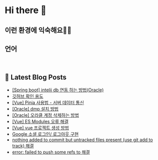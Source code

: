 # Hi there 👋

## 이런 환경에 익숙해요✍🏼

## 언어

<p>
  <img alt="" src= "https://img.shields.io/badge/JavaScript-F7DF1E?style=flat-square&logo=JavaScript&logoColor=white"/> 
  <img alt="" src= "https://img.shields.io/badge/TypeScript-black?logo=typescript&logoColor=blue"/>
</p>

## 📕 Latest Blog Posts

<ul><li><a href='https://o-ohi-code.tistory.com/15' target='_blank'>[Spring boot] intelij db 연동 하는 방법(Oracle)</a></li><li><a href='https://o-ohi-code.tistory.com/14' target='_blank'>깃허브 확인 용도</a></li><li><a href='https://o-ohi-code.tistory.com/13' target='_blank'>[Vue] Pinia 사용법 - 서버 데이터 통신</a></li><li><a href='https://o-ohi-code.tistory.com/12' target='_blank'>[Oracle] dmp 설치 방법</a></li><li><a href='https://o-ohi-code.tistory.com/11' target='_blank'>[Oracle] 오라클 계정 삭제하는 방법</a></li><li><a href='https://o-ohi-code.tistory.com/10' target='_blank'>[Vue] ES Modules 오류 해결</a></li><li><a href='https://o-ohi-code.tistory.com/9' target='_blank'>[Vue] vue 프로젝트 생성 방법</a></li><li><a href='https://o-ohi-code.tistory.com/8' target='_blank'>Google 소셜 로그인/ 로그아웃 구현</a></li><li><a href='https://o-ohi-code.tistory.com/7' target='_blank'>nothing added to commit but untracked files present (use git add to track) 해결</a></li><li><a href='https://o-ohi-code.tistory.com/6' target='_blank'>error: failed to push some refs to 해결</a></li></ul>